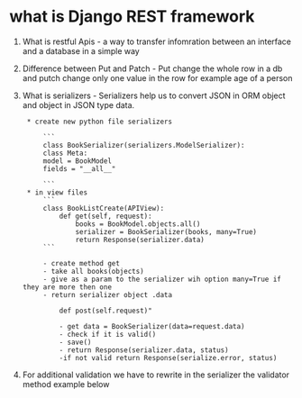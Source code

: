 # what is Django REST framework


1. What is restful Apis - a way to transfer infomration between an interface and a database in a simple way

2. Difference between Put and Patch - Put change the whole row in a db and putch change only one value in the row for example age of a person

3. What is serializers - Serializers help us to convert JSON in ORM object and object in JSON type data. 
    
        * create new python file serializers

            ```
            class BookSerializer(serializers.ModelSerializer):
            class Meta:
            model = BookModel
            fields = "__all__"
            
            ```
        * in view files
            ```
            class BookListCreate(APIView):
                def get(self, request):
                    books = BookModel.objects.all()
                    serializer = BookSerializer(books, many=True)
                    return Response(serializer.data)
            ```

            - create method get
            - take all books(objects)
            - give as a param to the serializer wih option many=True if they are more then one
            - return serializer object .data

                def post(self.request)"

                - get data = BookSerializer(data=request.data)
                - check if it is valid()
                - save()
                - return Response(serializer.data, status)
                -if not valid return Response(serialize.error, status)

4. For additional validation we have to rewrite in the serializer the validator method example below

    
                